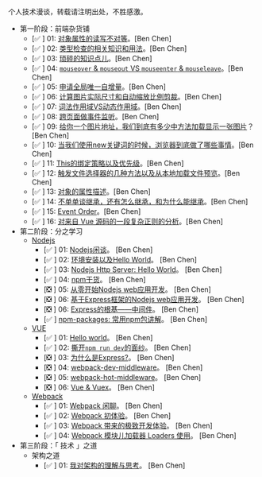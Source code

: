 个人技术漫谈，转载请注明出处，不胜感激。

- 第一阶段：前端杂货铺
    + [✅ ] 01: [对象属性的读写不对等](./Stage_1/01/README.md)。[Ben Chen]
    + [✅ ] 02: [类型检查的相关知识和用法](./Stage_1/02/README.md)。[Ben Chen]
    + [✅ ] 03: [琐碎的知识点儿](./Stage_1/03/README.md)。[Ben Chen]
    + [✅ ] 04: [`mouseover` & `mouseout` VS `mouseenter` & `mouseleave`](./Stage_1/04/README.md)。[Ben Chen]
    + [✅ ] 05: [申请全局唯一自增量](./Stage_1/05/README.md)。[Ben Chen]
    + [✅ ] 06: [计算图片实际尺寸和自动缩放比例剪裁](./Stage_1/06/README.md)。[Ben Chen]
    + [✅ ] 07: [词法作用域VS动态作用域](./Stage_1/07/README.md)。[Ben Chen]
    + [✅ ] 08: [跨页面做事件监听](./Stage_1/08/README.md)。[Ben Chen]
    + [✅ ] 09: [给你一个图片地址，我们到底有多少中方法加载显示一张图片](./Stage_1/09/README.md)？[Ben Chen]
    + [✅ ] 10: [当我们使用new关键词的时候，浏览器到底做了哪些事情](./Stage_1/10/README.md)。[Ben Chen]
    + [✅ ] 11: [This的绑定策略以及优先级](./Stage_1/11/README.md)。[Ben Chen]
    + [✅ ] 12: [触发文件选择器的几种方法以及从本地加载文件预览](./Stage_1/12/README.md)。[Ben Chen]
    + [✅ ] 13: [对象的属性描述](./Stage_1/13/README.md)。[Ben Chen]
    + [✅ ] 14: [不单单谈继承，还有怎么继承，和为什么能继承](./Stage_1/14/README.md)。[Ben Chen]
    + [✅ ] 15: [Event Order](./Stage_1/15/README.md)。[Ben Chen]
    + [✅ ] 16: [对来自 Vue 源码的一段复杂正则的分析](./Stage_1/16.md)。[Ben Chen]
- 第二阶段：分之学习
    + [Nodejs](./Stage_2/Nodejs/README.md)
        * [✅ ] 01: [Nodejs闲谈](./Stage_2/Nodejs/01.md)。 [Ben Chen]
        * [✅ ] 02: [环境安装以及Hello World](./Stage_2/Nodejs/02.md)。 [Ben Chen]
        * [✅ ] 03: [Nodejs Http Server: Hello World](./Stage_2/Nodejs/03.md)。 [Ben Chen]
        * [✅ ] 04: [npm干货](./Stage_2/Nodejs/04.md)。 [Ben Chen]
        * [❎ ] 05: [从零开始Nodejs web应用开发](./Stage_2/Nodejs/05.md)。 [Ben Chen]
        * [❎ ] 06: [基于Express框架的Nodejs web应用开发](./Stage_2/Nodejs/06.md)。 [Ben Chen]
        * [❎ ] 06: [Express的根基——中间件](./Stage_2/Nodejs/06.md)。 [Ben Chen]
        * [✅ ] [npm-packages: 常用npm包讲解](./Stage_2/Nodejs/npm-packages.md)。 [Ben Chen]
    + [VUE](./Stage_2/VUE/README.md)
        * [✅ ] 01: [Hello world](./Stage_2/VUE/01.md)。 [Ben Chen]
        * [✅ ] 02: [撕开`npm run dev`的面纱](./Stage_2/VUE/02.md)。 [Ben Chen]
        * [❎ ] 03: [为什么是Express?](./Stage_2/VUE/03.md)。 [Ben Chen]
        * [❎ ] 04: [webpack-dev-middleware](./Stage_2/VUE/04.md)。 [Ben Chen]
        * [❎ ] 05: [webpack-hot-middleware](./Stage_2/VUE/05.md)。 [Ben Chen]
        * [❎ ] 06: [Vue & Vuex](./Stage_2/VUE/06.md)。 [Ben Chen]
    + [Webpack](./Stage_2/Webpack/README.md)
        * [✅ ] 01: [Webpack 闲聊](./Stage_2/Webpack/01.md)。 [Ben Chen]
        * [✅ ] 02: [Webpack 初体验](./Stage_2/Webpack/02.md)。 [Ben Chen]
        * [✅ ] 03: [Webpack 带来的极致开发体验](./Stage_2/Webpack/03.md)。 [Ben Chen]
        * [✅ ] 04: [Webpack 模块儿加载器 Loaders 使用](./Stage_2/Webpack/04.md)。 [Ben Chen]
- 第三阶段：「 技术 」之道
    + 架构之道
        * [✅ ] 01: [我对架构的理解与思考](./Stage_3/Architecture/01.md)。 [Ben Chen]







